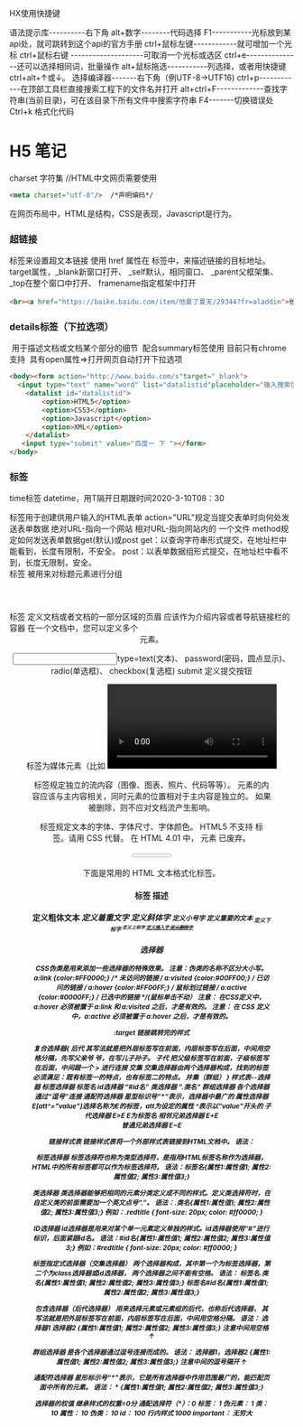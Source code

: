 HX使用快捷键

语法提示库----------右下角
alt+数字--------代码选择
F1-----------光标放到某api处，就可跳转到这个api的官方手册
ctrl+鼠标左键------------就可增加一个光标
ctrl+鼠标右键 --------------------可取消一个光标或选区
ctrl+e---------------还可以选择相同词，批量操作
alt+鼠标拖选-----------列选择，或者用快捷键ctrl+alt+↑或↓。
选择编译器-------右下角（例UTF-8->UTF16)
ctrl+p------------在顶部工具栏直接搜索工程下的文件名并打开
alt+ctrl+F-------------查找字符串(当前目录)，可在该目录下所有文件中搜索字符串
F4-------切换错误处
Ctrl+k 格式化代码

# H5 笔记

charset  字符集  //HTML中文网页需要使用

```html
<meta charset="utf-8"/>  /*声明编码*/
```


在网页布局中，HTML是结构，CSS是表现，Javascript是行为。

### 超链接

<a> 标签来设置超文本链接 
        使用 href 属性在 <a> 标签中，来描述链接的目标地址。
<a>target属性，_blank新窗口打开、
                          _self默认，相同窗口、
                          _parent父框架集、
                          _top在整个窗口中打开、
                          framename指定框架中打开

```html
<br><a href="https://baike.baidu.com/item/他夏了夏天/29344?fr=aladdin">他夏了夏天</a><br>
```

### details标签（下拉选项）    

​      用于描述文档或文档某个部分的细节
​		配合summary标签使用
​		目前只有chrome支持
​		具有open属性=>打开网页自动打开下拉选项

```html
<body><form action="http://www.baidu.com/s"target="_blank">    
  <input type="text" name="word" list="datalistid"placeholder="输入搜索信息（不能为空）:"       required />    
    <datalist id="datalistid">        
        <option>HTML5</option>        
        <option>CSS3</option>        
        <option>Javascript</option>        
        <option>XML</option>    
    </datalist>    
   <input type="submit" value="百度一 下 "></form>
</body>
```

### 标签

time标签		datetime，用T隔开日期跟时间2020-3-10T08：30

<form>标签用于创建供用户输入的HTML表单
                       action="URL"规定当提交表单时向何处发送表单数据
                                    绝对URL-指向一个网站
                                    相对URL-指向网站内的 一个文件
                       method规定如何发送表单数据get(默认)或post
                                   get：以查询字符串形式提交，在地址栏中能看到，长度有限制，不安全。
                                   post：以表单数据组形式提交，在地址栏中看不到，长度无限制，安全。
<hgroup></hgroup>标签
	被用来对标题元素进行分组

<header></header>标签
定义文档或者文档的一部分区域的页眉
应该作为介绍内容或者导航链接栏的容器
在一个文档中，您可以定义多个 <header> 元素。	


<input>type=text(文本)、
                       password(密码，圆点显示)、
                       radio(单选框)、
                       checkbox(复选框)
                       submit 定义提交按钮


<source> 标签为媒体元素（比如 <video> 和 <audio>）定义媒体资源。
	允许您规定两个视频/音频文件共浏览器根据它对媒体类型或者编解码器的支持进行选择。

<figure> 标签规定独立的流内容（图像、图表、照片、代码等等）。
	元素的内容应该与主内容相关，同时元素的位置相对于主内容是独立的。
	如果被删除，则不应对文档流产生影响。

<font> 标签规定文本的字体、字体尺寸、字体颜色。
	HTML5 不支持 <font> 标签。请用 CSS 代替。
	在 HTML 4.01 中，<font> 元素 已废弃。

<meter> 标签定义度量衡。仅用于已知最大和最小值的度量。（百分比条显示）
	属性：high 	规定被界定为高的值的范围。
	low		规定被界定为低的值的范围。0
	max		规定范围的最大值。
	min		规定范围的最小值。
	value		必需。规定度量的当前值。
	optimum		规定度量的最优值。
	

下面是常用的 HTML 文本格式化标签。

#### 标签	描述

<b>	定义粗体文本
<em>	定义着重文字
<i>	定义斜体字
<small>	定义小号字
<strong>	定义重要的文本
<sub>	定义下标字
<sup>	定义上标字
<ins>	定义插入字
<del>	定义删除字

### 选择器

 CSS伪类是用来添加一些选择器的特殊效果。
 注意：伪类的名称不区分大小写。
 a:link {color:#FF0000;} /* 未访问的链接 */
 a:visited {color:#00FF00;} /* 已访问的链接 */
 a:hover {color:#FF00FF;} /* 鼠标划过链接 */
 a:active {color:#0000FF;} /* 已选中的链接 */(鼠标单击不动）
注意： 在CSS定义中，a:hover 必须被置于 a:link 和 a:visited 之后，才是有效的。
注意： 在 CSS 定义中，a:active 必须被置于 a:hover 之后，才是有效的。

:target		 链接跳转完的样式

复合选择器{
后代	其写法就是把外层标签写在前面，内层标签写在后面，中间用空格分隔，先写父亲爷  爷，在写儿子孙子。
子代	把父级标签写在前面，子级标签写在后面，中间跟一个 > 进行连接
交集	交集选择器由两个选择器构成，找到的标签必须满足：既有标签一的特点，也有标签二的特点。
	并集（群组）
}
样式表--选择器
标签选择器	标签名
id选择器		“#id名”
类选择器		".类名“
群组选择器	各个选择器通过“逗号”连接
通配符选择器	星型标识号”*“表示，选择器中最广的
属性选择器	E[att^="value"]选择名称为E的标签，att为设定的属性 ^表示以"value"开头的
子代选择器	E>E  E为标签名
相邻兄弟选择器	E+E   
普通兄弟选择器	E~E

链接样式表
	链接样式表将一个外部样式表链接到HTML文档中。
	语法：<link   href= "*.css"    type= "text/css "    rel="stylesheet" >

标签选择器
	标签选择符也称为类型选择符，是指用HTML标签名称作为选择器，HTML中的所有标签都可以作为标签选择符。
	语法：标签名{属性1:属性值1; 属性2:属性值2; 属性3:属性值3;}

类选择器
	类选择器能够把相同的元素分类定义成不同的样式。定义类选择符时，在自定义类的前面需要加一个英文点号“.”。
	语法：.类名{属性1:属性值1; 属性2:属性值2; 属性3:属性值3;}
	例如：.redtitle {
			font-size: 20px;
			color: #ff0000;
		        }

ID选择器
	id选择器是用来对某个单一元素定义单独的样式。id选择器使用“#”进行标识，后面紧跟id名。
	语法：#id名{属性1:属性值1; 属性2:属性值2; 属性3:属性值3;}
	例如：#redtitle {
		font-size: 20px;
		color: #ff0000;
		}

标签指定式选择器（交集选择器）
	两个选择器构成，其中第一个为标签选择器，第二个为class选择器或id选择器，
	两个选择器之间不能有空格。
	语法：
		标签名.类名{属性1:属性值1; 属性2:属性值2; 属性3:属性值3;}
            		标签名#id名{属性1:属性值1; 属性2:属性值2; 属性3:属性值3;}

包含选择器（后代选择器）
	用来选择元素或元素组的后代，也称后代选择器，
	其写法就是把外层标签写在前面，内层标签写在后面，中间用空格分隔。
	语法：
		选择器1  选择器2 {属性1:属性值1; 属性2:属性值2; 属性3:属性值3;}
	注意中间用空格     ↑
	
群组选择器
	是各个选择器通过逗号连接而成的。
	语法：
		选择器1，选择器2 {属性1:属性值1; 属性2:属性值2; 属性3:属性值3;}
             注意中间的逗号隔开 ↑

通配符选择器
	星形标示号“*”表示，它是所有选择器中作用范围最广的，能匹配页面中所有的元素。
	语法：
		* {属性1:属性值1; 属性2:属性值2; 属性3:属性值3;}

选择器的权值
	继承样式的权重=0分
	通配选择符（*）：0
	标签：	            1
	伪元素：               1
	类：                    10
	属性：                 10
	伪类：                 10
	id：                    100
	行内样式	           1000
	important：       无穷大

